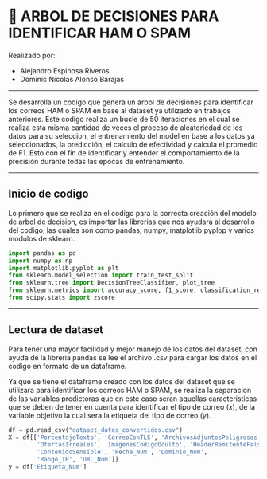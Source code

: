 # :deciduous_tree: ARBOL DE DECISIONES PARA IDENTIFICAR HAM O SPAM
Realizado por:
* Alejandro Espinosa Riveros
* Dominic Nicolas Alonso Barajas
---

Se desarrolla un codigo que genera un arbol de decisiones para identificar los correos HAM o SPAM en base al dataset ya utilizado en trabajos anteriores. Este codigo realiza un bucle de 50 iteraciones en el cual se realiza esta misma cantidad de veces el proceso de aleatoriedad de los datos para su seleccion, el entrenamiento del model en base a los datos ya seleccionados, la predicción, el calculo de efectividad y calcula el promedio de F1. Esto con el fin de identificar y entender el comportamiento de la precisión durante todas las epocas de entrenamiento.

---
## Inicio de codigo
Lo primero que se realiza en el codigo para la correcta creación del modelo de arbol de decision, es importar las librerias que nos ayudara al desarrollo del codigo, las cuales son como pandas, numpy, matplotlib.pyplop y varios modulos de sklearn.
```Python
import pandas as pd
import numpy as np
import matplotlib.pyplot as plt
from sklearn.model_selection import train_test_split
from sklearn.tree import DecisionTreeClassifier, plot_tree
from sklearn.metrics import accuracy_score, f1_score, classification_report
from scipy.stats import zscore
```

---
## Lectura de dataset
Para tener una mayor facilidad y mejor manejo de los datos del dataset, con ayuda de la libreria pandas se lee el archivo .csv para cargar los datos en el codigo en formato de un dataframe. 

Ya que se tiene el dataframe creado con los datos del dataset que se utilizara para identificar los correos HAM o SPAM, se realiza la separacion de las variables predictoras que en este caso seran aquellas caracteristicas que se deben de tener en cuenta para identificar el tipo de correo (*x*), de la variable objetivo la cual sera la etiqueta del tipo de correo (*y*).
```Python
df = pd.read_csv("dataset_datos_convertidos.csv")
X = df[['PorcentajeTexto', 'CorreoConTLS', 'ArchivosAdjuntosPeligrosos',
        'OfertasIrreales', 'ImagenesCodigoOculto', 'HeaderRemitenteFalso',
        'ContenidoSensible', 'Fecha_Num', 'Dominio_Num',
        'Rango_IP', 'URL_Num']]
y = df['Etiqueta_Num']
```

